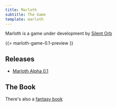 ```yaml
---
title: Marloth
subtitle: The Game
template: marloth 
---
```


Marloth is a game under development by [Silent Orb](/)

{{> marloth-game-0.1-preview }}

## Releases

* [Marloth Alpha 0.1](./game-0-1-alpha.md)

## The Book

There's also a [fantasy book](./books.md)

<!---
## Ye Old Game

There was also a [previous Marloth game](./game-old.md)
-->
